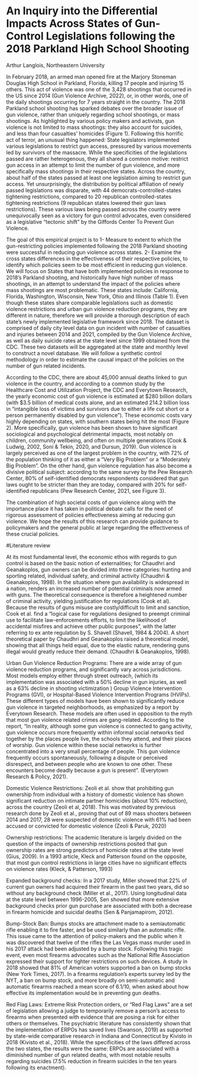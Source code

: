 # An Inquiry into the Differential Impacts Across States of Gun-Control Legislations following the 2018 Parkland High School Shooting

Arthur Langlois, 
Northeastern University


In February 2018, an armed man opened fire at the Marjory Stoneman Douglas High School in Parkland, Florida, killing 17 people and injuring 15 others. This act of violence was one of the 3,428 shootings that occurred in the US since 2014 (Gun Violence Archive, 2022), or, in other words, one of the daily shootings occurring for 7 years straight in the country. The 2018 Parkland school shooting has sparked debates over the broader issue of gun violence, rather than uniquely regarding school shootings, or mass shootings. As highlighted by various policy makers and activists, gun violence is not limited to mass shootings: they also account for suicides, and less than four casualties’ homicides (Figure 1). Following this horrific act of terror, an unusual thing happened: State legislators implemented various legislations to restrict gun access, pressured by various movements led by survivors of the massacre. While the specificities of the legislations passed are rather heterogenous, they all shared a common motive: restrict gun access in an attempt to limit the number of gun violence, and more specifically mass shootings in their respective states. Across the country, about half of the states passed at least one legislation aiming to restrict gun access. Yet unsurprisingly, the distribution by political affiliation of newly passed legislations was disparate, with 44 democrats-controlled-states tightening restrictions, compared to 20 republican controlled-states tightening restrictions (9 republican states lowered their gun laws restrictions). These various laws being passed across the country were unequivocally seen as a victory for gun control advocates, even considered as a legislative “tectonic shift” by the Giffords Center To Prevent Gun Violence. 

The goal of this empirical project is to 1- Measure to extent to which the gun-restricting policies implemented following the 2018 Parkland shooting were successful in reducing gun violence across states. 2- Examine the cross states differences in the effectiveness of their respective policies, to identify which policies seem to be most efficient in reducing gun violence. 
We will focus on States that have both implemented policies in response to 2018’s Parkland shooting, and historically have high number of mass shootings, in an attempt to understand the impact of the policies where mass shootings are most problematic. These states include: California, Florida, Washington, Wisconsin, New York, Ohio and Illinois (Table 1). Even though these states share comparable legislations such as domestic violence restrictions and urban gun violence reduction programs, they are different in nature, therefore we will provide a thorough description of each state’s newly implemented legislative framework since 2018. The dataset is comprised of daily city level data on gun incident with number of casualties and injuries between 2014 and 2021, compiled by the Gun Violence Archive, as well as daily suicide rates at the state level since 1999 obtained from the CDC. These two datasets will be aggregated at the state and monthly level to construct a novel database. We will follow a synthetic control methodology in order to estimate the causal impact of the policies on the number of gun related incidents. 


According to the CDC, there are about 45,000 annual deaths linked to gun violence in the country, and according to a common study by the Healthcare Cost and Utilization Project, the CDC and Everytown Research, the yearly economic cost of gun violence is estimated at $280 billion dollars (with $3.5 billion of medical costs alone, and an estimated 214.2 billion loss in “intangible loss of victims and survivors due to either a life cut short or a person permanently disabled by gun violence”). These economic costs vary highly depending on states, with southern states being hit the most (Figure 2). More specifically, gun violence has been shown to have significant sociological and psychological detrimental impacts, most notably on children, community wellbeing, and often on multiple generations (Cook & Ludwig, 2002, Soni & Tekin, 2020, and Dursun, 2019). Gun violence is largely perceived as one of the largest problem in the country, with 72% of the population thinking of it as either a “Very Big Problem” or a “Moderately Big Problem”. On the other hand, gun violence regulation has also become a divisive political subject: according to the same survey by the Pew Research Center, 80% of self-identified democrats respondents considered that gun laws ought to be stricter than they are today, compared with 20% for self-identified republicans (Pew Research Center, 2021, see Figure 3). 

The combination of high societal costs of gun violence along with the importance place it has taken in political debate calls for the need of rigorous assessment of policies effectiveness aiming at reducing gun violence. We hope the results of this research can provide guidance to policymakers and the general public at large regarding the effectiveness of these crucial policies. 

#Literature review

At its most fundamental level, the economic ethos with regards to gun control is based on the basic notion of externalities; for Chaudhri and Geanakoplos, gun owners can be divided into three categories: hunting and sporting related, individual safety, and criminal activity (Chaudhri & Geanakoplos, 1998). In the situation where gun availability is widespread in a nation, renders an increased number of potential criminals now armed with guns. The theoretical consequence is therefore a heightened number of criminal activity, yielding justification for regulations (Cook et al). Because the results of guns misuse are costly/difficult to limit and sanction, Cook et al. find a “logical case for regulations designed to preempt criminal use to facilitate law-enforcements efforts, to limit the likelihood of accidental misfires and achieve other public purposes”, with the latter referring to ex ante regulation by S. Shavell (Shavell, 1984 & 2004). A short theoretical paper by Chaudhri and Geanakoplos raised a theoretical model, showing that all things held equal, due to the elastic nature, rendering guns illegal would greatly reduce their demand. (Chaudhri & Geanakoplos, 1998).


Urban Gun Violence Reduction Programs: There are a wide array of gun violence reduction programs, and significantly vary across jurisdictions. Most models employ either through street outreach, (which its implementation was associated with a 50% decline in gun injuries, as well as a 63% decline in shooting victimization <link>) Group Violence Intervention Programs (GVI), or Hospital-Based Violence Intervention Programs (HVIPs). These different types of models have been shown to significantly reduce gun violence in targeted neighborhoods, as emphasized by a report by Everytown Research. These models are often used in opposition to the myth that most gun violence related crimes are gang-related. According to the report, “In reality, although some gun violence is connected to gang activity, gun violence occurs more frequently within informal social networks tied together by the places people live, the schools they attend, and their places of worship. Gun violence within these social networks is further concentrated into a very small percentage of people. This gun violence frequently occurs spontaneously, following a dispute or perceived disrespect, and between people who are known to one other. These encounters become deadly because a gun is present”. (Everytown Research & Policy, 2021).

Domestic Violence Restrictions: Zeoli et al. show that prohibiting gun ownership from individual with a history of domestic violence has shown significant reduction on intimate partner homicides (about 10% reduction), across the country (Zeoli et al, 2018). This was motivated by previous research done by Zeoli et al., proving that out of 89 mass shooters between 2014 and 2017, 28 were suspected of domestic violence with 61% had been accused or convicted for domestic violence (Zeoli & Paruk, 2020)

Ownership restrictions: The academic literature is largely divided on the question of the impacts of ownership restrictions posited that gun ownership rates are strong predictors of homicide rates at the state level (Gius, 2009). In a 1993 article, Kleck and Patterson found on the opposite, that most gun control restrictions in large cities have no significant effects on violence rates (Kleck, & Patterson, 1993)

Expanded background checks: In a 2017 study, Miller showed that 22% of current gun owners had acquired their firearm in the past two years, did so without any background check (Miller et al., 2017). Using longitudinal data at the state level between 1996-2005, Sen showed that more extensive background checks prior gun purchase are associated with both a decrease in firearm homicide and suicidal deaths (Sen & Panjamapirom, 2012). 

Bump-Stock Ban: Bumps stocks are attachment made to a semiautomatic rifle enabling it to fire faster, and be used similarly than an automatic rifle. This issue came to the attention of policy-makers and the public when it was discovered that twelve of the rifles the Las Vegas mass murder used in his 2017 attack had been adjusted by a bump stock. Following this tragic event, even most firearms advocates such as the National Rifle Association expressed their support for tighter restrictions on such devices. A study in 2018 showed that 81% of American voters supported a ban on bump stocks (New York Times, 2017). In a firearms regulation’s experts survey led by the NYT, a ban on bump stock, and more broadly on semi-automatic and automatic firearms reached a mean score of 6.1/10, when asked about how effective its implementation would be in preventing gun deaths. 

Red Flag Laws: Extreme Risk Protection orders, or “Red Flag Laws” are a set of legislation allowing a judge to temporarily remove a person’s access to firearms when presented with evidence that are posing a risk for either others or themselves. The psychiatric literature has consistently shown that the implementation of ERPOs has saved lives (Swanson, 2019) as supported by state-wide comparative research in Indiana and Connecticut by Kivisto in 2018 (Kivisto et al., 2018). While the specificities of the laws differed across the two states, the results were the same: ERPOs are associated with a diminished number of gun related deaths, with most notable results regarding suicides (7.5% reduction in firearm suicides in the ten years following its enactment). 
